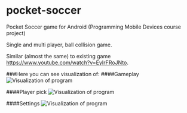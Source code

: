 # pocket-soccer
Pocket Soccer game for Android (Programming Mobile Devices course project)

Single and multi player, ball collision game.

Similar (almost the same) to existing game https://www.youtube.com/watch?v=EyIrFRoJNto.

###Here you can see visualization of:
####Gameplay
![Visualization of program](https://github.com/milos-matijasevic/pocket-soccer/blob/master/images/Gameplay.jpg)

####Player pick
![Visualization of program](https://github.com/milos-matijasevic/pocket-soccer/blob/master/images/Player_pick.jpg)

####Settings
![Visualization of program](https://github.com/milos-matijasevic/pocket-soccer/blob/master/images/Settings.jpg)
